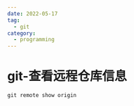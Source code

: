 ```yaml
---
date: 2022-05-17
tag:
  - git
category:
  - programming
---
```


# git-查看远程仓库信息

```shell
git remote show origin
```
